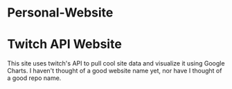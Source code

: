 # Personal-Website

<h1>Twitch API Website</h1>
<p>This site uses twitch's API to pull cool site data and visualize it using Google Charts. I haven't thought of a good website name yet, nor have
I thought of a good repo name.</p>
